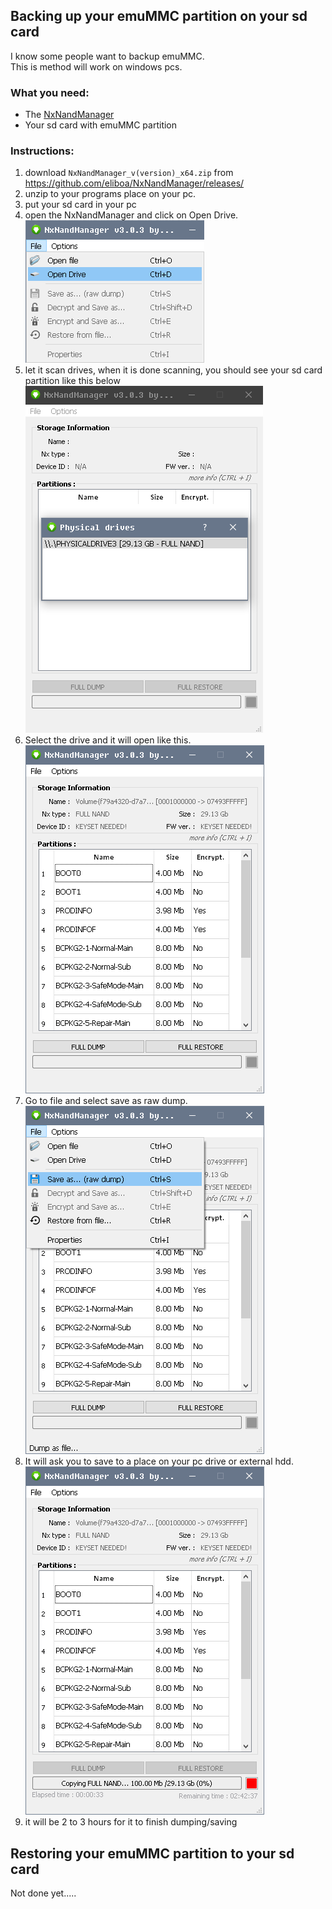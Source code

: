 ## Backing up your emuMMC partition on your sd card

I know some people want to backup emuMMC.    
This is method will work on windows pcs.       

### What you need:
- The <a href="https://github.com/eliboa/NxNandManager/releases/" target="_blank">NxNandManager</a>
- Your sd card with emuMMC partition

### Instructions:

1. download `NxNandManager_v(version)_x64.zip` from <a href="https://github.com/eliboa/NxNandManager/releases/" target="_blank">https://github.com/eliboa/NxNandManager/releases/</a>
2. unzip to your programs place on your pc.  
3. put your sd card in your pc  
4. open the NxNandManager and click on Open Drive.  
![NxNandManager open drive](../extras/img/nxnand1.png)   
5. let it scan drives, when it is done scanning, you should see your sd card partition like this below   
![found drive](../extras/img/nxnand2.png)   
6.  Select the drive and it will open like this.   
![drive](../extras/img/nxnand3.png)   
7.  Go to file and select save as raw dump.  
![save as raw dump](../extras/img/nxnand4.png)   
8.  It will ask you to save to a place on your pc drive or external hdd.         
![saving...](../extras/img/nxnand5.png)  
9. it will be 2 to 3 hours for it to finish dumping/saving  




## Restoring your emuMMC partition to your sd card


Not done yet.....

